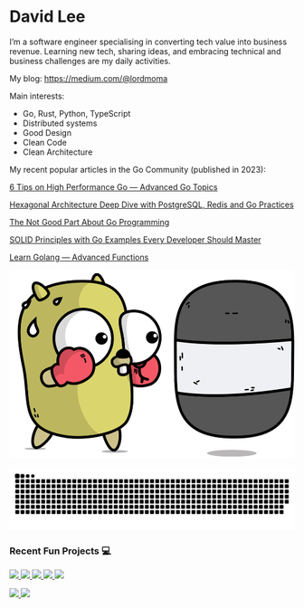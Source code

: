 # David Lee

I’m a software engineer specialising in converting tech value into business revenue. Learning new tech, sharing ideas, and embracing technical and business challenges are my daily activities. 

My blog: https://medium.com/@lordmoma

Main interests:
* Go, Rust, Python, TypeScript
* Distributed systems
* Good Design
* Clean Code
* Clean Architecture

My recent popular articles in the Go Community (published in 2023): 

[6 Tips on High Performance Go — Advanced Go Topics](https://medium.com/@lordmoma/6-tips-on-high-performance-go-advanced-go-topics-37b601fa329d) 

[Hexagonal Architecture Deep Dive with PostgreSQL, Redis and Go Practices](https://towardsdev.com/hexagonal-architecture-deep-dive-with-postgresql-redis-and-go-practices-4b051f940e93) 

[The Not Good Part About Go Programming](https://medium.com/@lordmoma/whats-not-good-about-go-programming-7b7b7006acf8) 

[SOLID Principles with Go Examples Every Developer Should Master](https://medium.com/towardsdev/solid-principles-with-go-examples-every-developer-should-master-6bc6f9f2b6ab) 

[Learn Golang — Advanced Functions](https://medium.com/@lordmoma/learn-golang-advanced-functions-e69853996e39) 

![](go.gif)

<div align="center">
  <a href="https://kk-edu.netlify.app/register">
  <img  src="https://github.com/1999AZZAR/1999AZZAR/blob/main/resources/img/grid-snake.svg"
       alt="snake" /></a>
</div>

### Recent Fun Projects :computer:
<p>
<a href="https://github.com/lordmoma/Hexagonal-Architecture">
<img src="https://github-readme-stats-chi-tan.vercel.app/api/pin/?username=lordmoma&repo=Hexagonal-Architecture&theme=dark&hide_border=true">
</a>
<a href="https://github.com/lordmoma/proglog">
<img src="https://github-readme-stats-chi-tan.vercel.app/api/pin/?username=lordmoma&repo=proglog&theme=dark&hide_border=true">
</a>
 <a href="https://github.com/lordmoma/chirpy">
<img src="https://github-readme-stats-chi-tan.vercel.app/api/pin/?username=lordmoma&repo=chirpy&theme=dark&hide_border=true">
</a>
<a href="https://github.com/LordMoMA/pokedex-cli">
<img src="https://github-readme-stats-chi-tan.vercel.app/api/pin/?username=lordmoma&repo=pokedex-cli&theme=dark&hide_border=true" />
</a>
<a href="https://github.com/LordMoMA/blog-aggregator">
<img src="https://github-readme-stats-chi-tan.vercel.app/api/pin/?username=lordmoma&repo=blog-aggregator&theme=dark&hide_border=true" />
</a>
</p>
<p>
<a href="https://github.com/LordMoMA/maze">
<img src="https://github-readme-stats-chi-tan.vercel.app/api/pin/?username=lordmoma&repo=maze&theme=dark&hide_border=true">
</a>
<a href="https://github.com/LordMoMA/Knock-Knock-Edu">
<img src="https://github-readme-stats-chi-tan.vercel.app/api/pin/?username=lordmoma&repo=Knock-Knock-Edu&theme=dark&hide_border=true" />
</a>
</p>
<!--
**LordMoMA/LordMoMA** is a ✨ _special_ ✨ repository because its `README.md` (this file) appears on your GitHub profile.
![](assets/Bottom_up.svg)


<div align="left">
  <img src="https://github-readme-stats-chi-tan.vercel.app/api/top-langs/?username=lordmoma&langs_count=10&layout=compact&theme=dark&hide_border=true"/>
</div>
  
- 🔭 I’m writing hard core software engineering articles on Medium.
- 🌱 I’m revisiting the fundamentals of computer science by learning Nand2Tetris, Redis source code and cyber security in Kali Linux.
- 💬 Ask me about software architecure, system design & data-intensive applications & AWS.

- :tiger: I think that an engineering org should focus on shipping products and features faster, not making individaul devs more productive.
- ⚡ I also believe that if I have to fail at something, I would fail fast and work out a new approach to solve it.
- ⚡ Fun fact: The Apollo 11 mission computer required only 4KB of ram. (2048 words to be exact. [\[1\]](https://en.wikipedia.org/wiki/Apollo_Guidance_Computer))

 [![Top Langs](https://github-readme-stats-chi-tan.vercel.app/api/top-langs/?username=lordmoma&langs_count=10&layout=compact&theme=dark&hide_border=true)](https://github.com/lordmoma)

- :deciduous_tree: I've navigated my company towards a cloud transformation in early 2020 -- closed the data centers, built out a modern SaaS development environment, got cloud native with foundational building blocks like containers and Kubernetes, and continued transforming into an AI-driven organization that make our customers' lives easier. 

Here are some ideas to get you started:

- 🔭 I’m currently working on ...
- 🌱 I’m currently learning ...
- 👯 I’m looking to collaborate on ...
- 🤔 I’m looking for help with ...
- 💬 Ask me about ...
- 📫 How to reach me: ...
- 😄 Pronouns: ...
- ⚡ Fun fact: ...
- :dancers: I’m looking for collaboration on building open source projects that are reliable, scalable, and maintainable.
- 🦅 I'm comfortable with Python & JavaScript for data structure and algorithms and Golang for backend development.
- 😜 I can build complex React apps but I am more passionate for backend engineering.
- 👯 I have mananged an engineering org of 6 people, and I think the only way to stay sharp in engineering is personally getting hands dirty now and then.

- This is my recent work on React Dashboard: <h4 href="https://kk-edu.netlify.app/register">Knock Knock Workplace </h4>


- 📫 How to reach me: [twitter](https://twitter.com/)

[![lordmoma's github stats](https://github-readme-stats-chi-tan.vercel.app/api?username=lordmoma&include_all_commits=true&show_icons=true&hide_title=true&hide_border=true&theme=dark)](https://github.com/lordmoma)

<div align="center">
<h1 align="center">Hola<img width="35" src="https://github.com/1999AZZAR/1999AZZAR/blob/main/resources/img/waving.gif">, I'm David</h1>
<h4 align="center"> :santa: Sr. Software Engineer and AWS Solutions Architect with experience in delivering high-quality apps that scale. </h4>
<h4 align="center"> :christmas_tree: Skilled in Agile management with an unapologetically data-driven business strategy. </h4>
<h4 align="center"> :honeybee: Passionate for reliable, scalable, and maintainable systems. </h4>
</div>
-->
